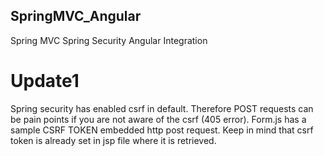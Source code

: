 ## SpringMVC_Angular
Spring MVC Spring Security Angular Integration


# Update1
Spring security has enabled csrf in default. Therefore POST requests can be pain points if you are not aware of the csrf (405 error). Form.js has a sample CSRF TOKEN embedded http post request. Keep in mind that csrf token is already set in jsp file where it is retrieved.
